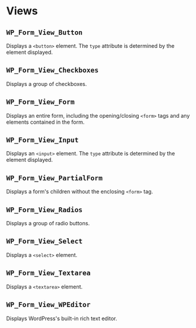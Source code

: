 Views
=====

`WP_Form_View_Button`
---------------------

Displays a `<button>` element. The `type` attribute is determined by the element displayed.

`WP_Form_View_Checkboxes`
-------------------------

Displays a group of checkboxes.

`WP_Form_View_Form`
-------------------

Displays an entire form, including the opening/closing `<form>` tags and any elements contained in the form.

`WP_Form_View_Input`
--------------------

Displays an `<input>` element. The `type` attribute is determined by the element displayed.

`WP_Form_View_PartialForm`
--------------------------

Displays a form's children without the enclosing `<form>` tag.

`WP_Form_View_Radios`
---------------------

Displays a group of radio buttons.

`WP_Form_View_Select`
---------------------

Displays a `<select>` element.

`WP_Form_View_Textarea`
-----------------------

Displays a `<textarea>` element.

`WP_Form_View_WPEditor`
-----------------------

Displays WordPress's built-in rich text editor.
